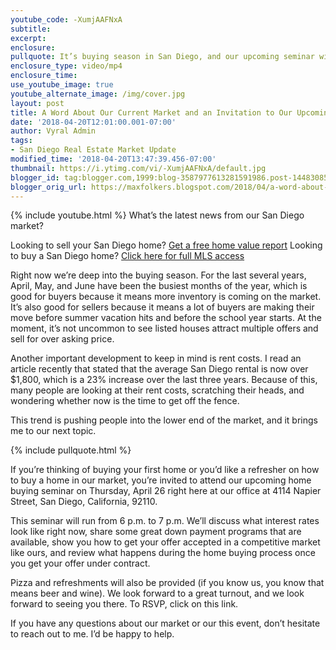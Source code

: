 ```yaml
---
youtube_code: -XumjAAFNxA
subtitle:
excerpt:
enclosure:
pullquote: It’s buying season in San Diego, and our upcoming seminar will make you a better buyer.
enclosure_type: video/mp4
enclosure_time:
use_youtube_image: true
youtube_alternate_image: /img/cover.jpg
layout: post
title: A Word About Our Current Market and an Invitation to Our Upcoming Seminar
date: '2018-04-20T12:01:00.001-07:00'
author: Vyral Admin
tags:
- San Diego Real Estate Market Update
modified_time: '2018-04-20T13:47:39.456-07:00'
thumbnail: https://i.ytimg.com/vi/-XumjAAFNxA/default.jpg
blogger_id: tag:blogger.com,1999:blog-3587977613281591986.post-1448308522594155761
blogger_orig_url: https://maxfolkers.blogspot.com/2018/04/a-word-about-our-current-market-and.html
---
```

{% include youtube.html %}
What’s the latest news from our San Diego market?

<div class="post-cta">
Looking to sell your San Diego home? <a href="http://www.sandiegocityhomevalues.com/" target="_blank">Get a free home value report</a>
Looking to buy a San Diego home? <a href="http://maxfolkers.com/" target="_blank">Click here for full MLS access</a>
</div>

Right now we’re deep into the buying season. For the last several years, April, May, and June have been the busiest months of the year, which is good for buyers because it means more inventory is coming on the market. It’s also good for sellers because it means a lot of buyers are making their move before summer vacation hits and before the school year starts. At the moment, it’s not uncommon to see listed houses attract multiple offers and sell for over asking price.

Another important development to keep in mind is rent costs. I read an article recently that stated that the average San Diego rental is now over $1,800, which is a 23% increase over the last three years. Because of this, many people are looking at their rent costs, scratching their heads, and wondering whether now is the time to get off the fence.

This trend is pushing people into the lower end of the market, and it brings me to our next topic.

{% include pullquote.html %}

If you’re thinking of buying your first home or you’d like a refresher on how to buy a home in our market, you’re invited to attend our upcoming home buying seminar on Thursday, April 26 right here at our office at 4114 Napier Street, San Diego, California, 92110.

This seminar will run from 6 p.m. to 7 p.m. We’ll discuss what interest rates look like right now, share some great down payment programs that are available, show you how to get your offer accepted in a competitive market like ours, and review what happens during the home buying process once you get your offer under contract.

Pizza and refreshments will also be provided (if you know us, you know that means beer and wine). We look forward to a great turnout, and we look forward to seeing you there. To RSVP, click on this link.

If you have any questions about our market or our this event, don’t hesitate to reach out to me. I’d be happy to help.
